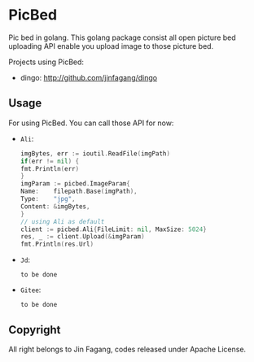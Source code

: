 # PicBed

Pic bed in golang. This golang package consist all open picture bed uploading API enable you upload image to those picture bed.



Projects using PicBed:

- dingo: http://github.com/jinfagang/dingo





## Usage

For using PicBed. You can call those API for now:

- `Ali`:

  ```go
  imgBytes, err := ioutil.ReadFile(imgPath)
  if(err != nil) {
  fmt.Println(err)
  }
  imgParam := picbed.ImageParam{
  Name:    filepath.Base(imgPath),
  Type:    "jpg",
  Content: &imgBytes,
  }
  // using Ali as default
  client := picbed.Ali{FileLimit: nil, MaxSize: 5024}
  res, _ := client.Upload(&imgParam)
  fmt.Println(res.Url)
  ```

- `Jd`:

  ```
  to be done
  ```

- `Gitee`:

  ```
  to be done
  ```

  

## Copyright

All right belongs to Jin Fagang, codes released under Apache License.